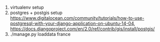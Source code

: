 1. virtualenv setup
2. postgres + postgis setup https://www.digitalocean.com/community/tutorials/how-to-use-postgresql-with-your-django-application-on-ubuntu-14-04, https://docs.djangoproject.com/en/2.0/ref/contrib/gis/install/postgis/
3. ./manage.py loaddata france